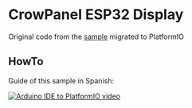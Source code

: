 # CrowPanel ESP32 Display

Original code from the [sample](https://www.elecrow.com/wiki/ESP32_1.28-inch_Round_Display_Tutorial.html) migrated to PlatformIO

## HowTo

Guide of this sample in Spanish:

[![Arduino IDE to PlatformIO video](https://img.youtube.com/vi/YnRaMKu4ENQ/hqdefault.jpg)](https://youtu.be/YnRaMKu4ENQ)
